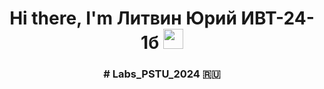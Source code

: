 <h1 align="center">Hi there, I'm <a target="_blank">Литвин Юрий ИВТ-24-1б</a> 
<img src="https://github.com/blackcater/blackcater/raw/main/images/Hi.gif" height="32"/></h1>
<h3 align="center"># Labs_PSTU_2024 🇷🇺</h3>
